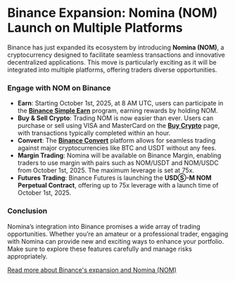 # Binance Expansion: Nomina (NOM) Launch on Multiple Platforms

Binance has just expanded its ecosystem by introducing **Nomina (NOM)**, a cryptocurrency designed to facilitate seamless transactions and innovative decentralized applications. This move is particularly exciting as it will be integrated into multiple platforms, offering traders diverse opportunities.

### Engage with NOM on Binance

- **Earn**: Starting October 1st, 2025, at 8 AM UTC, users can participate in the [**Binance Simple Earn**](https://app.binance.com/earn/simple-earn?asset=NOM&productId=NOM001&top=1&_dp=L2Vhcm5zL3NpbXBsZUJ1eT9wcm9kdWN0PU5PTTAwMSZkdXJhdGlvbj1GbGV4aWJsZSZhc3NldD1OT00) program, earning rewards by holding NOM.
- **Buy & Sell Crypto**: Trading NOM is now easier than ever. Users can purchase or sell using VISA and MasterCard on the [**Buy Crypto**](https://www.binance.com/en/crypto/buy?utm_source=announcement&utm_campaign=quicklisting) page, with transactions typically completed within an hour.
- **Convert**: The [**Binance Convert**](https://www.binance.com/en/convert/USDT/NOM) platform allows for seamless trading against major cryptocurrencies like BTC and USDT without any fees.
- **Margin Trading**: Nomina will be available on Binance Margin, enabling traders to use margin with pairs such as NOM/USDT and NOM/USDC from October 1st, 2025. The maximum leverage is set at 75x.
- **Futures Trading**: Binance Futures is launching the **USDⓈ-M NOM Perpetual Contract**, offering up to 75x leverage with a launch time of October 1st, 2025.

### Conclusion

Nomina’s integration into Binance promises a wide array of trading opportunities. Whether you’re an amateur or a professional trader, engaging with Nomina can provide new and exciting ways to enhance your portfolio. Make sure to explore these features carefully and manage risks appropriately.

[Read more about Binance's expansion and Nomina (NOM)](https://chain-base.xyz/binance-expansion-nomina-nom-launch-on-multiple-platforms)
